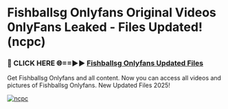 # Fishballsg Onlyfans Original Videos 0nlyFans Leaked - Files Updated! (ncpc)

<h3>🔴 CLICK HERE 🌐==►► <a href="https://tinyurl.com/2m67pmp6" rel="nofollow">Fishballsg Onlyfans Updated Files</a></h3>

Get Fishballsg Onlyfans and all content. Now you can access all videos and pictures of Fishballsg Onlyfans. New Updated Files 2025!

[![ncpc](https://i.imgur.com/H4QAA4z.gif)](https://tinyurl.com/2m67pmp6)